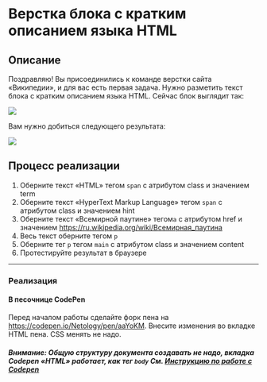# Верстка блока с кратким описанием языка HTML

## Описание

Поздравляю! Вы присоединились к команде верстки сайта «Википедии», и для вас есть первая задача. Нужно разметить текст блока с кратким описанием языка HTML.  Сейчас блок выглядит так:

![](https://github.com/netology-code/html-2-homeworks/blob/develop/introduction-html-css/block/img/block-before.png?raw=true)

Вам нужно добиться следующего результата:

![](https://github.com/netology-code/html-2-homeworks/blob/develop/introduction-html-css/block/img/block-after.png?raw=true)

## Процесс реализации

1. Оберните текст «HTML» тегом `span` с атрибутом class  и значением term
2. Оберните текст «HyperText Markup Language» тегом `span` с атрибутом class  и значением hint
3. Оберните текст «Всемирной паутине» тегом`a` с атрибутом href и значением https://ru.wikipedia.org/wiki/Всемирная_паутина
4. Весь текст оберните тегом `p`
5. Оберните тег `p` тегом `main` с атрибутом class и значением content
6. Протестируйте результат в браузере

---

### Реализация

#### В песочнице CodePen

Перед началом работы сделайте форк пена на https://codepen.io/Netology/pen/aaYoKM. Внесите изменения во вкладке HTML пена. CSS менять не надо.

##### Внимание: Общую структуру документа создавать не надо, вкладка Codepen «HTML» работает, как тег `body` См. [Инструкцию по работе с Codepen](https://netology-university.bitbucket.io/guides/wm/codepen-guide/)
